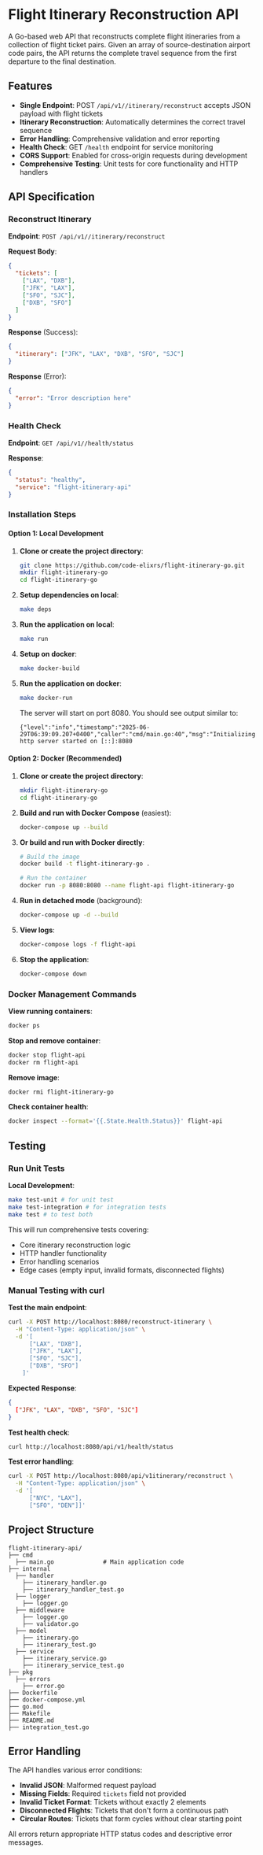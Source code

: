 # Flight Itinerary Reconstruction API
A Go-based web API that reconstructs complete flight itineraries from a collection of flight ticket pairs. Given an array of source-destination airport code pairs, the API returns the complete travel sequence from the first departure to the final destination.

## Features

- **Single Endpoint**: POST `/api/v1//itinerary/reconstruct` accepts JSON payload with flight tickets
- **Itinerary Reconstruction**: Automatically determines the correct travel sequence
- **Error Handling**: Comprehensive validation and error reporting
- **Health Check**: GET `/health` endpoint for service monitoring
- **CORS Support**: Enabled for cross-origin requests during development
- **Comprehensive Testing**: Unit tests for core functionality and HTTP handlers

## API Specification

### Reconstruct Itinerary

**Endpoint**: `POST /api/v1//itinerary/reconstruct`

**Request Body**:
```json
{
  "tickets": [
    ["LAX", "DXB"],
    ["JFK", "LAX"], 
    ["SFO", "SJC"],
    ["DXB", "SFO"]
  ]
}
```

**Response** (Success):
```json
{
  "itinerary": ["JFK", "LAX", "DXB", "SFO", "SJC"]
}
```

**Response** (Error):
```json
{
  "error": "Error description here"
}
```

### Health Check

**Endpoint**: `GET /api/v1//health/status`

**Response**:
```json
{
  "status": "healthy",
  "service": "flight-itinerary-api"
}
```

### Installation Steps

#### Option 1: Local Development

1. **Clone or create the project directory**:
   ```bash
   git clone https://github.com/code-elixrs/flight-itinerary-go.git
   mkdir flight-itinerary-go
   cd flight-itinerary-go
   ```

2. **Setup dependencies on local**:
   ```bash
   make deps
   ```
3. **Run the application on local**:
   ```bash
   make run
   ```
   

4. **Setup on docker**:
   ```bash
   make docker-build
   ```

5. **Run the application on docker**:
   ```bash
   make docker-run
   ```

   The server will start on port 8080. You should see output similar to:
   ```
   {"level":"info","timestamp":"2025-06-29T06:39:09.207+0400","caller":"cmd/main.go:40","msg":"Initializing..."} http server started on [::]:8080  
   ```

#### Option 2: Docker (Recommended)

1. **Clone or create the project directory**:
   ```bash
   mkdir flight-itinerary-go
   cd flight-itinerary-go
   ```

2. **Build and run with Docker Compose** (easiest):
   ```bash
   docker-compose up --build
   ```

3. **Or build and run with Docker directly**:
   ```bash
   # Build the image
   docker build -t flight-itinerary-go .
   
   # Run the container
   docker run -p 8080:8080 --name flight-api flight-itinerary-go
   ```

4. **Run in detached mode** (background):
   ```bash
   docker-compose up -d --build
   ```

6. **View logs**:
   ```bash
   docker-compose logs -f flight-api
   ```

7. **Stop the application**:
   ```bash
   docker-compose down
   ```

### Docker Management Commands

**View running containers**:
```bash
docker ps
```

**Stop and remove container**:
```bash
docker stop flight-api
docker rm flight-api
```

**Remove image**:
```bash
docker rmi flight-itinerary-go
```

**Check container health**:
```bash
docker inspect --format='{{.State.Health.Status}}' flight-api
```

## Testing

### Run Unit Tests

**Local Development**:
```bash
make test-unit # for unit test
make test-integration # for integration tests
make test # to test both
```


This will run comprehensive tests covering:
- Core itinerary reconstruction logic
- HTTP handler functionality  
- Error handling scenarios
- Edge cases (empty input, invalid formats, disconnected flights)

### Manual Testing with curl

**Test the main endpoint**:
```bash
curl -X POST http://localhost:8080/reconstruct-itinerary \
  -H "Content-Type: application/json" \
  -d '[
      ["LAX", "DXB"],
      ["JFK", "LAX"],
      ["SFO", "SJC"], 
      ["DXB", "SFO"]
    ]'
```

**Expected Response**:
```json
{
  ["JFK", "LAX", "DXB", "SFO", "SJC"]
}
```

**Test health check**:
```bash
curl http://localhost:8080/api/v1/health/status
```

**Test error handling**:
```bash
curl -X POST http://localhost:8080/api/v1itinerary/reconstruct \
  -H "Content-Type: application/json" \
  -d '[
      ["NYC", "LAX"],
      ["SFO", "DEN"]]'
```
## Project Structure

```
flight-itinerary-api/
├── cmd
  ├── main.go              # Main application code
├── internal
  ├── handler
    ├── itinerary_handler.go
    ├── itinerary_handler_test.go
  ├── logger
    ├── logger.go
  ├── middleware
    ├── logger.go
    ├── validator.go
  ├── model
    ├── itinerary.go
    ├── itinerary_test.go
  ├── service
    ├── itinerary_service.go
    ├── itinerary_service_test.go
├── pkg
  ├── errors
    ├── error.go
├── Dockerfile
├── docker-compose.yml
├── go.mod
├── Makefile
├── README.md
├── integration_test.go
```

## Error Handling

The API handles various error conditions:

- **Invalid JSON**: Malformed request payload
- **Missing Fields**: Required `tickets` field not provided
- **Invalid Ticket Format**: Tickets without exactly 2 elements
- **Disconnected Flights**: Tickets that don't form a continuous path
- **Circular Routes**: Tickets that form cycles without clear starting point

All errors return appropriate HTTP status codes and descriptive error messages.
